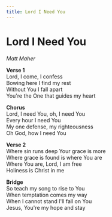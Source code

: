 ```yaml
---
title: Lord I Need You  
---
```


# Lord I Need You  
  
_Matt Maher_  
  
**Verse 1**  
Lord, I come, I confess  
Bowing here I find my rest  
Without You I fall apart  
You're the One that guides my heart  
  
**Chorus**  
Lord, I need You, oh, I need You  
Every hour I need You  
My one defense, my righteousness  
Oh God, how I need You  
  
**Verse 2**  
Where sin runs deep Your grace is more  
Where grace is found is where You are  
Where You are, Lord, I am free  
Holiness is Christ in me  
  
**Bridge**  
So teach my song to rise to You  
When temptation comes my way  
When I cannot stand I'll fall on You  
Jesus, You're my hope and stay  